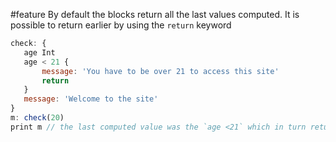#feature
By default the blocks return all the last values computed. It is possible to return earlier by using the `return` keyword

```js
check: {
   age Int
   age < 21 {
       message: 'You have to be over 21 to access this site'
	   return
   }
   message: 'Welcome to the site'
}
m: check(20)
print m // the last computed value was the `age <21` which in turn returned `message: 'You have to be... '`
```

